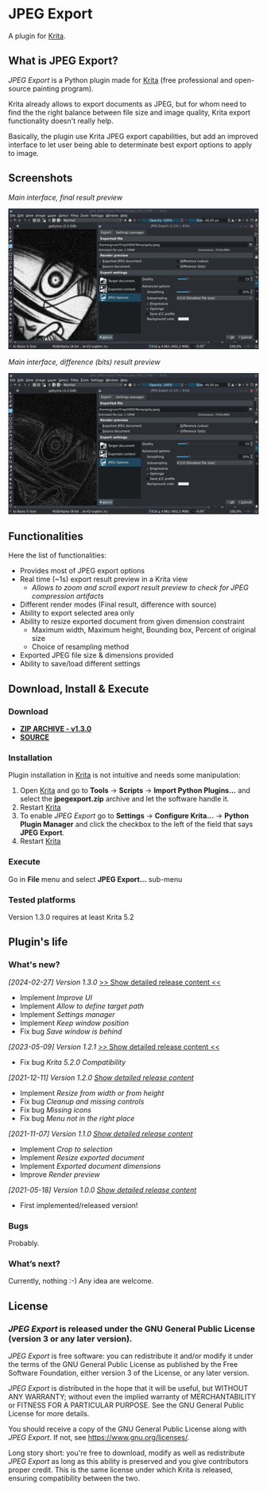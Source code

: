 # JPEG Export

A plugin for [Krita](https://krita.org).


## What is JPEG Export?
*JPEG Export* is a Python plugin made for [Krita](https://krita.org) (free professional and open-source painting program).


Krita already allows to export documents as JPEG, but for whom need to find the the right balance between file size and image quality, Krita export functionality doesn't really help.

Basically, the plugin use Krita JPEG export capabilities, but add an improved interface to let user being able to determinate best export options to apply to image.


## Screenshots

*Main interface, final result preview*

![Main interface](./screenshots/main-final.jpeg)

*Main interface, difference (bits) result preview*

![Main interface](./screenshots/main-diff.jpeg)


## Functionalities

Here the list of functionalities:
- Provides most of JPEG export options
- Real time (~1s) export result preview in a Krita view
  - *Allows to zoom and scroll export result preview to check for JPEG compression artifacts*
- Different render modes (Final result, difference with source)
- Ability to export selected area only
- Ability to resize exported document from given dimension constraint
  - Maximum width, Maximum height, Bounding box, Percent of original size
  - Choice of resampling method
- Exported JPEG file size & dimensions provided
- Ability to save/load different settings

## Download, Install & Execute

### Download
+ **[ZIP ARCHIVE - v1.3.0](https://github.com/Grum999/JPEGExport/releases/download/1.3.0/jpegexport.zip)**
+ **[SOURCE](https://github.com/Grum999/JPEGExport)**


### Installation

Plugin installation in [Krita](https://krita.org) is not intuitive and needs some manipulation:

1. Open [Krita](https://krita.org) and go to **Tools** -> **Scripts** -> **Import Python Plugins...** and select the **jpegexport.zip** archive and let the software handle it.
2. Restart [Krita](https://krita.org)
3. To enable *JPEG Export* go to **Settings** -> **Configure Krita...** -> **Python Plugin Manager** and click the checkbox to the left of the field that says **JPEG Export**.
4. Restart [Krita](https://krita.org)


### Execute

Go in **File** menu and select **JPEG Export...** sub-menu

### Tested platforms

Version 1.3.0 requires at least Krita 5.2


## Plugin's life

### What's new?

_[2024-02-27] Version 1.3.0_ [>> Show detailed release content <<](./releases-notes/RELEASE-1.3.0.md)
- Implement *Improve UI*
- Implement *Allow to define target path*
- Implement *Settings manager*
- Implement *Keep window position*
- Fix bug *Save window is behind*

_[2023-05-09] Version 1.2.1_ [>> Show detailed release content <<](./releases-notes/RELEASE-1.2.1.md)
- Fix bug *Krita 5.2.0 Compatibility*

_[2021-12-11] Version 1.2.0_ *[Show detailed release content](./releases-notes/RELEASE-1.2.0.md)*
- Implement *Resize from width or from height*
- Fix bug *Cleanup and missing controls*
- Fix bug *Missing icons*
- Fix bug *Menu not in the right place*

_[2021-11-07] Version 1.1.0_ *[Show detailed release content](./releases-notes/RELEASE-1.1.0.md)*
- Implement *Crop to selection*
- Implement *Resize exported document*
- Implement *Exported document dimensions*
- Improve *Render preview*

_[2021-05-18] Version 1.0.0_ *[Show detailed release content](./releases-notes/RELEASE-1.0.0.md)*
- First implemented/released version!



### Bugs

Probably.



### What’s next?

Currently, nothing :-)
Any idea are welcome.


## License

### *JPEG Export* is released under the GNU General Public License (version 3 or any later version).

*JPEG Export* is free software: you can redistribute it and/or modify it under the terms of the GNU General Public License as published by the Free Software Foundation, either version 3 of the License, or any later version.

*JPEG Export* is distributed in the hope that it will be useful, but WITHOUT ANY WARRANTY; without even the implied warranty of MERCHANTABILITY or FITNESS FOR A PARTICULAR PURPOSE. See the GNU General Public License for more details.

You should receive a copy of the GNU General Public License along with *JPEG Export*. If not, see <https://www.gnu.org/licenses/>.


Long story short: you're free to download, modify as well as redistribute *JPEG Export* as long as this ability is preserved and you give contributors proper credit. This is the same license under which Krita is released, ensuring compatibility between the two.
